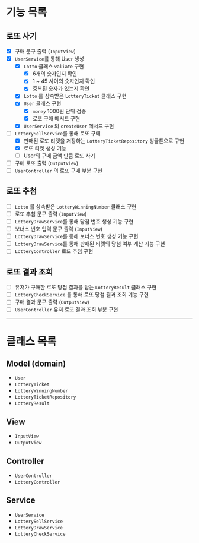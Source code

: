 # 기능 목록

## 로또 사기
- [x] 구매 문구 출력 (`InputView`)
- [x] `UserService`를 통해 User 생성
    - [x] `Lotto` 클래스 `valiate` 구현
        - [x] 6개의 숫자인지 확인
        - [x] 1 ~ 45 사이의 숫자인지 확인
        - [x] 중복된 숫자가 있는지 확인
    - [x] `Lotto` 를 상속받은 `LotteryTicket` 클래스 구현
    - [x] `User` 클래스 구현
        - [x] `money` 1000원 단위 검증
        - [x] 로또 구매 메서드 구현
    - [x] `UserService` 의 `createUser` 메서드 구현
- [ ] `LotterySellService`를 통해 로또 구매
    - [x] 판매된 로또 티켓을 저장하는 `LotteryTicketRepository` 싱글톤으로 구현
    - [x] 로또 티켓 생성 기능
    - [ ] User의 구매 금액 만큼 로또 사기
- [ ] 구매 로또 출력 (`OutputView`)
- [ ] `UserController` 의 로또 구매 부분 구현

## 로또 추첨
- [ ] `Lotto` 를 상속받은 `LotteryWinningNumber` 클래스 구현
- [ ] 로또 추첨 문구 출력 (`InputView`)
- [ ] `LotteryDrawService`를 통해 당첨 번호 생성 기능 구현
- [ ] 보너스 번호 입력 문구 출력 (`InputView`)
- [ ] `LotteryDrawService`를 통해 보너스 번호 생성 기능 구현
- [ ] `LotteryDrawService`를 통해 판매된 티켓의 당첨 여부 계산 기능 구현
- [ ] `LotteryController` 로또 추첨 구현

## 로또 결과 조회
- [ ] 유저가 구매한 로또 당첨 결과를 담는 `LotteryResult` 클래스 구현
- [ ] `LotteryCheckService` 를 통해 로또 당첨 결과 조회 기능 구현
- [ ] 구매 결과 문구 출력 (`OutputView`)
- [ ] `UserController` 유저 로또 결과 조회 부분 구현

---

# 클래스 목록
## Model (domain)
- `User`
- `LotteryTicket`
- `LotteryWinningNumber`
- `LotteryTicketRepository`
- `LotteryResult`

## View
- `InputView`
- `OutputView`

## Controller
- `UserController`
- `LotteryController`

## Service
- `UserService`
- `LotterySellService`
- `LotteryDrawService`
- `LotteryCheckService`